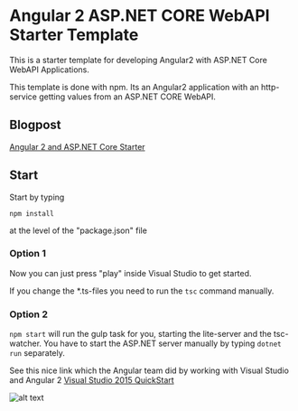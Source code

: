 # Angular 2 ASP.NET CORE WebAPI Starter Template

This is a starter template for developing Angular2 with ASP.NET Core WebAPI Applications.

This template is done with npm. Its an Angular2 application with an http-service getting values from an ASP.NET CORE WebAPI.

## Blogpost

[Angular 2 and ASP.NET Core Starter](http://offering.solutions/articles/asp-net/angular-2-and-asp-net-core-starter/)

## Start

Start by typing

`npm install`

at the level of the "package.json" file

### Option 1

Now you can just press "play" inside Visual Studio to get started.

If you change the *.ts-files you need to run the `tsc` command manually.

### Option 2

`npm start` will run the gulp task for you, starting the lite-server and the tsc-watcher. You have to start the ASP.NET server manually by typing `dotnet run` separately.

See this nice link which the Angular team did by working with Visual Studio and Angular 2 [Visual Studio 2015 QuickStart
](https://angular.io/docs/ts/latest/cookbook/visual-studio-2015.html)

![alt text](_gitAssets/03bff784-213f-4836-be3c-7288a33396a3.jpg "Screenshot")
